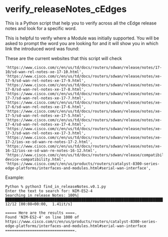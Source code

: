 # verify_releaseNotes_cEdges
This is a Python script that help you to verify across all the cEdge release notes and look for a specific word. 

This is helpful to verify where a Module was initially supported.
You will be asked to prompt the word you are looking for and it will show you in which link the introduced word was found: 

These are the current websites that this script will check

    'https://www.cisco.com/c/en/us/td/docs/routers/sdwan/release/notes/17-10/sd-wan-rel-notes-xe-17-10.html',
    'https://www.cisco.com/c/en/us/td/docs/routers/sdwan/release/notes/xe-17-9/sd-wan-rel-notes-xe-17-9.html',
    'https://www.cisco.com/c/en/us/td/docs/routers/sdwan/release/notes/xe-17-8/sd-wan-rel-notes-xe-17-8.html',
    'https://www.cisco.com/c/en/us/td/docs/routers/sdwan/release/notes/xe-17-7/sd-wan-rel-notes-xe-17-7.html',
    'https://www.cisco.com/c/en/us/td/docs/routers/sdwan/release/notes/xe-17-6/sd-wan-rel-notes-xe-17-6.html',
    'https://www.cisco.com/c/en/us/td/docs/routers/sdwan/release/notes/xe-17-5/sd-wan-rel-notes-xe-17-5.html',
    'https://www.cisco.com/c/en/us/td/docs/routers/sdwan/release/notes/xe-17-4/sd-wan-rel-notes-xe-17-4.html',
    'https://www.cisco.com/c/en/us/td/docs/routers/sdwan/release/notes/xe-17-3/sd-wan-rel-notes-xe-17-3.html',
    'https://www.cisco.com/c/en/us/td/docs/routers/sdwan/release/notes/xe-17-2/ios-xe-sd-wan-re-notes-17-2.html',
    'https://www.cisco.com/c/en/us/td/docs/routers/sdwan/release/notes/xe-16-12/ios-xe-sd-wan-re-notes-16-12.html',
    'https://www.cisco.com/c/en/us/td/docs/routers/sdwan/release/compatibility/sdwan-device-compatibility.html',
    'https://www.cisco.com/c/en/us/products/routers/catalyst-8300-series-edge-platforms/interfaces-and-modules.html#serial-wan-interface',

Example: 

```
Python % python3 find_in_releaseNotes.v0.1.py
Enter the text to search for: NIM-ES2-4
Searching in release Notes: 100%|█████████████████████████████████████████████████████████████████████████████████████████████████████████████████████████| 12/12 [00:08<00:00,  1.41it/s]

===== Here are the results ====.
Found 'NIM-ES2-4' on line 1000 of https://www.cisco.com/c/en/us/products/routers/catalyst-8300-series-edge-platforms/interfaces-and-modules.html#serial-wan-interface
===============================.
```

